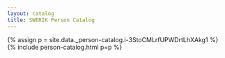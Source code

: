 ```yaml
---
layout: catalog
title: SWERIK Person Catalog
---
```

{% assign p = site.data._person-catalog.i-3StoCMLrfUPWDrtLhXAkg1 %}
{% include person-catalog.html p=p %}

